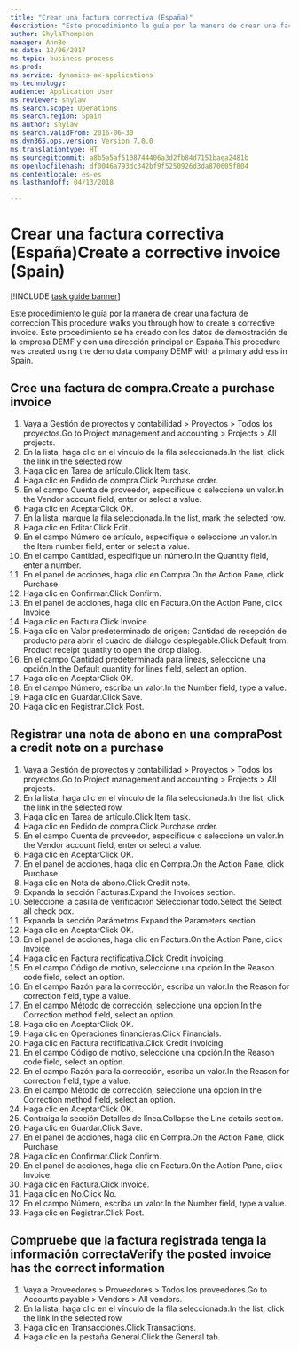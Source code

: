 ```yaml
--- 
title: "Crear una factura correctiva (España)"
description: "Este procedimiento le guía por la manera de crear una factura de corrección."
author: ShylaThompson
manager: AnnBe
ms.date: 12/06/2017
ms.topic: business-process
ms.prod: 
ms.service: dynamics-ax-applications
ms.technology: 
audience: Application User
ms.reviewer: shylaw
ms.search.scope: Operations
ms.search.region: Spain
ms.author: shylaw
ms.search.validFrom: 2016-06-30
ms.dyn365.ops.version: Version 7.0.0
ms.translationtype: HT
ms.sourcegitcommit: a8b5a5af5108744406a3d2fb84d7151baea2481b
ms.openlocfilehash: df0046a793dc342bf9f5250926d3da870605f804
ms.contentlocale: es-es
ms.lasthandoff: 04/13/2018

---
```

# <a name="create-a-corrective-invoice-spain"></a><span data-ttu-id="34568-103">Crear una factura correctiva (España)</span><span class="sxs-lookup"><span data-stu-id="34568-103">Create a corrective invoice (Spain)</span></span>

[!INCLUDE [task guide banner](../../includes/task-guide-banner.md)]

<span data-ttu-id="34568-104">Este procedimiento le guía por la manera de crear una factura de corrección.</span><span class="sxs-lookup"><span data-stu-id="34568-104">This procedure walks you through how to create a corrective invoice.</span></span> <span data-ttu-id="34568-105">Este procedimiento se ha creado con los datos de demostración de la empresa DEMF y con una dirección principal en España.</span><span class="sxs-lookup"><span data-stu-id="34568-105">This procedure was created using the demo data company DEMF with a primary address in Spain.</span></span>


## <a name="create-a-purchase-invoice"></a><span data-ttu-id="34568-106">Cree una factura de compra.</span><span class="sxs-lookup"><span data-stu-id="34568-106">Create a purchase invoice</span></span>
1. <span data-ttu-id="34568-107">Vaya a Gestión de proyectos y contabilidad > Proyectos > Todos los proyectos.</span><span class="sxs-lookup"><span data-stu-id="34568-107">Go to Project management and accounting > Projects > All projects.</span></span>
2. <span data-ttu-id="34568-108">En la lista, haga clic en el vínculo de la fila seleccionada.</span><span class="sxs-lookup"><span data-stu-id="34568-108">In the list, click the link in the selected row.</span></span>
3. <span data-ttu-id="34568-109">Haga clic en Tarea de artículo.</span><span class="sxs-lookup"><span data-stu-id="34568-109">Click Item task.</span></span>
4. <span data-ttu-id="34568-110">Haga clic en Pedido de compra.</span><span class="sxs-lookup"><span data-stu-id="34568-110">Click Purchase order.</span></span>
5. <span data-ttu-id="34568-111">En el campo Cuenta de proveedor, especifique o seleccione un valor.</span><span class="sxs-lookup"><span data-stu-id="34568-111">In the Vendor account field, enter or select a value.</span></span>
6. <span data-ttu-id="34568-112">Haga clic en Aceptar</span><span class="sxs-lookup"><span data-stu-id="34568-112">Click OK.</span></span>
7. <span data-ttu-id="34568-113">En la lista, marque la fila seleccionada.</span><span class="sxs-lookup"><span data-stu-id="34568-113">In the list, mark the selected row.</span></span>
8. <span data-ttu-id="34568-114">Haga clic en Editar.</span><span class="sxs-lookup"><span data-stu-id="34568-114">Click Edit.</span></span>
9. <span data-ttu-id="34568-115">En el campo Número de artículo, especifique o seleccione un valor.</span><span class="sxs-lookup"><span data-stu-id="34568-115">In the Item number field, enter or select a value.</span></span>
10. <span data-ttu-id="34568-116">En el campo Cantidad, especifique un número.</span><span class="sxs-lookup"><span data-stu-id="34568-116">In the Quantity field, enter a number.</span></span>
11. <span data-ttu-id="34568-117">En el panel de acciones, haga clic en Compra.</span><span class="sxs-lookup"><span data-stu-id="34568-117">On the Action Pane, click Purchase.</span></span>
12. <span data-ttu-id="34568-118">Haga clic en Confirmar.</span><span class="sxs-lookup"><span data-stu-id="34568-118">Click Confirm.</span></span>
13. <span data-ttu-id="34568-119">En el panel de acciones, haga clic en Factura.</span><span class="sxs-lookup"><span data-stu-id="34568-119">On the Action Pane, click Invoice.</span></span>
14. <span data-ttu-id="34568-120">Haga clic en Factura.</span><span class="sxs-lookup"><span data-stu-id="34568-120">Click Invoice.</span></span>
15. <span data-ttu-id="34568-121">Haga clic en Valor predeterminado de origen: Cantidad de recepción de producto para abrir el cuadro de diálogo desplegable.</span><span class="sxs-lookup"><span data-stu-id="34568-121">Click Default from: Product receipt quantity to open the drop dialog.</span></span>
16. <span data-ttu-id="34568-122">En el campo Cantidad predeterminada para líneas, seleccione una opción.</span><span class="sxs-lookup"><span data-stu-id="34568-122">In the Default quantity for lines field, select an option.</span></span>
17. <span data-ttu-id="34568-123">Haga clic en Aceptar</span><span class="sxs-lookup"><span data-stu-id="34568-123">Click OK.</span></span>
18. <span data-ttu-id="34568-124">En el campo Número, escriba un valor.</span><span class="sxs-lookup"><span data-stu-id="34568-124">In the Number field, type a value.</span></span>
19. <span data-ttu-id="34568-125">Haga clic en Guardar.</span><span class="sxs-lookup"><span data-stu-id="34568-125">Click Save.</span></span>
20. <span data-ttu-id="34568-126">Haga clic en Registrar.</span><span class="sxs-lookup"><span data-stu-id="34568-126">Click Post.</span></span>

## <a name="post-a-credit-note-on-a-purchase"></a><span data-ttu-id="34568-127">Registrar una nota de abono en una compra</span><span class="sxs-lookup"><span data-stu-id="34568-127">Post a credit note on a purchase</span></span>
1. <span data-ttu-id="34568-128">Vaya a Gestión de proyectos y contabilidad > Proyectos > Todos los proyectos.</span><span class="sxs-lookup"><span data-stu-id="34568-128">Go to Project management and accounting > Projects > All projects.</span></span>
2. <span data-ttu-id="34568-129">En la lista, haga clic en el vínculo de la fila seleccionada.</span><span class="sxs-lookup"><span data-stu-id="34568-129">In the list, click the link in the selected row.</span></span>
3. <span data-ttu-id="34568-130">Haga clic en Tarea de artículo.</span><span class="sxs-lookup"><span data-stu-id="34568-130">Click Item task.</span></span>
4. <span data-ttu-id="34568-131">Haga clic en Pedido de compra.</span><span class="sxs-lookup"><span data-stu-id="34568-131">Click Purchase order.</span></span>
5. <span data-ttu-id="34568-132">En el campo Cuenta de proveedor, especifique o seleccione un valor.</span><span class="sxs-lookup"><span data-stu-id="34568-132">In the Vendor account field, enter or select a value.</span></span>
6. <span data-ttu-id="34568-133">Haga clic en Aceptar</span><span class="sxs-lookup"><span data-stu-id="34568-133">Click OK.</span></span>
7. <span data-ttu-id="34568-134">En el panel de acciones, haga clic en Compra.</span><span class="sxs-lookup"><span data-stu-id="34568-134">On the Action Pane, click Purchase.</span></span>
8. <span data-ttu-id="34568-135">Haga clic en Nota de abono.</span><span class="sxs-lookup"><span data-stu-id="34568-135">Click Credit note.</span></span>
9. <span data-ttu-id="34568-136">Expanda la sección Facturas.</span><span class="sxs-lookup"><span data-stu-id="34568-136">Expand the Invoices section.</span></span>
10. <span data-ttu-id="34568-137">Seleccione la casilla de verificación Seleccionar todo.</span><span class="sxs-lookup"><span data-stu-id="34568-137">Select the Select all check box.</span></span>
11. <span data-ttu-id="34568-138">Expanda la sección Parámetros.</span><span class="sxs-lookup"><span data-stu-id="34568-138">Expand the Parameters section.</span></span>
12. <span data-ttu-id="34568-139">Haga clic en Aceptar</span><span class="sxs-lookup"><span data-stu-id="34568-139">Click OK.</span></span>
13. <span data-ttu-id="34568-140">En el panel de acciones, haga clic en Factura.</span><span class="sxs-lookup"><span data-stu-id="34568-140">On the Action Pane, click Invoice.</span></span>
14. <span data-ttu-id="34568-141">Haga clic en Factura rectificativa.</span><span class="sxs-lookup"><span data-stu-id="34568-141">Click Credit invoicing.</span></span>
15. <span data-ttu-id="34568-142">En el campo Código de motivo, seleccione una opción.</span><span class="sxs-lookup"><span data-stu-id="34568-142">In the Reason code field, select an option.</span></span>
16. <span data-ttu-id="34568-143">En el campo Razón para la corrección, escriba un valor.</span><span class="sxs-lookup"><span data-stu-id="34568-143">In the Reason for correction field, type a value.</span></span>
17. <span data-ttu-id="34568-144">En el campo Método de corrección, seleccione una opción.</span><span class="sxs-lookup"><span data-stu-id="34568-144">In the Correction method field, select an option.</span></span>
18. <span data-ttu-id="34568-145">Haga clic en Aceptar</span><span class="sxs-lookup"><span data-stu-id="34568-145">Click OK.</span></span>
19. <span data-ttu-id="34568-146">Haga clic en Operaciones financieras.</span><span class="sxs-lookup"><span data-stu-id="34568-146">Click Financials.</span></span>
20. <span data-ttu-id="34568-147">Haga clic en Factura rectificativa.</span><span class="sxs-lookup"><span data-stu-id="34568-147">Click Credit invoicing.</span></span>
21. <span data-ttu-id="34568-148">En el campo Código de motivo, seleccione una opción.</span><span class="sxs-lookup"><span data-stu-id="34568-148">In the Reason code field, select an option.</span></span>
22. <span data-ttu-id="34568-149">En el campo Razón para la corrección, escriba un valor.</span><span class="sxs-lookup"><span data-stu-id="34568-149">In the Reason for correction field, type a value.</span></span>
23. <span data-ttu-id="34568-150">En el campo Método de corrección, seleccione una opción.</span><span class="sxs-lookup"><span data-stu-id="34568-150">In the Correction method field, select an option.</span></span>
24. <span data-ttu-id="34568-151">Haga clic en Aceptar</span><span class="sxs-lookup"><span data-stu-id="34568-151">Click OK.</span></span>
25. <span data-ttu-id="34568-152">Contraiga la sección Detalles de línea.</span><span class="sxs-lookup"><span data-stu-id="34568-152">Collapse the Line details section.</span></span>
26. <span data-ttu-id="34568-153">Haga clic en Guardar.</span><span class="sxs-lookup"><span data-stu-id="34568-153">Click Save.</span></span>
27. <span data-ttu-id="34568-154">En el panel de acciones, haga clic en Compra.</span><span class="sxs-lookup"><span data-stu-id="34568-154">On the Action Pane, click Purchase.</span></span>
28. <span data-ttu-id="34568-155">Haga clic en Confirmar.</span><span class="sxs-lookup"><span data-stu-id="34568-155">Click Confirm.</span></span>
29. <span data-ttu-id="34568-156">En el panel de acciones, haga clic en Factura.</span><span class="sxs-lookup"><span data-stu-id="34568-156">On the Action Pane, click Invoice.</span></span>
30. <span data-ttu-id="34568-157">Haga clic en Factura.</span><span class="sxs-lookup"><span data-stu-id="34568-157">Click Invoice.</span></span>
31. <span data-ttu-id="34568-158">Haga clic en No.</span><span class="sxs-lookup"><span data-stu-id="34568-158">Click No.</span></span>
32. <span data-ttu-id="34568-159">En el campo Número, escriba un valor.</span><span class="sxs-lookup"><span data-stu-id="34568-159">In the Number field, type a value.</span></span>
33. <span data-ttu-id="34568-160">Haga clic en Registrar.</span><span class="sxs-lookup"><span data-stu-id="34568-160">Click Post.</span></span>

## <a name="verify-the-posted-invoice-has-the-correct-information"></a><span data-ttu-id="34568-161">Compruebe que la factura registrada tenga la información correcta</span><span class="sxs-lookup"><span data-stu-id="34568-161">Verify the posted invoice has the correct information</span></span>
1. <span data-ttu-id="34568-162">Vaya a Proveedores > Proveedores > Todos los proveedores.</span><span class="sxs-lookup"><span data-stu-id="34568-162">Go to Accounts payable > Vendors > All vendors.</span></span>
2. <span data-ttu-id="34568-163">En la lista, haga clic en el vínculo de la fila seleccionada.</span><span class="sxs-lookup"><span data-stu-id="34568-163">In the list, click the link in the selected row.</span></span>
3. <span data-ttu-id="34568-164">Haga clic en Transacciones.</span><span class="sxs-lookup"><span data-stu-id="34568-164">Click Transactions.</span></span>
4. <span data-ttu-id="34568-165">Haga clic en la pestaña General.</span><span class="sxs-lookup"><span data-stu-id="34568-165">Click the General tab.</span></span>


